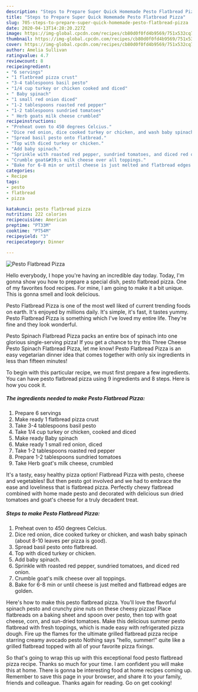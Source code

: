 ```yaml
---
description: "Steps to Prepare Super Quick Homemade Pesto Flatbread Pizza"
title: "Steps to Prepare Super Quick Homemade Pesto Flatbread Pizza"
slug: 705-steps-to-prepare-super-quick-homemade-pesto-flatbread-pizza
date: 2020-04-13T14:28:20.227Z
image: https://img-global.cpcdn.com/recipes/cb80d0f0fd4b9569/751x532cq70/pesto-flatbread-pizza-recipe-main-photo.jpg
thumbnail: https://img-global.cpcdn.com/recipes/cb80d0f0fd4b9569/751x532cq70/pesto-flatbread-pizza-recipe-main-photo.jpg
cover: https://img-global.cpcdn.com/recipes/cb80d0f0fd4b9569/751x532cq70/pesto-flatbread-pizza-recipe-main-photo.jpg
author: Amelia Sullivan
ratingvalue: 4.7
reviewcount: 8
recipeingredient:
- "6 servings"
- "1 flatbread pizza crust"
- "3-4 tablespoons basil pesto"
- "1/4 cup turkey or chicken cooked and diced"
- " Baby spinach"
- "1 small red onion diced"
- "1-2 tablespoons roasted red pepper"
- "1-2 tablespoons sundried tomatoes"
- " Herb goats milk cheese crumbled"
recipeinstructions:
- "Preheat oven to 450 degrees Celcius."
- "Dice red onion, dice cooked turkey or chicken, and wash baby spinach (about 8-10 leaves per pizza is good)."
- "Spread basil pesto onto flatbread."
- "Top with diced turkey or chicken."
- "Add baby spinach."
- "Sprinkle with roasted red pepper, sundried tomatoes, and diced red onion."
- "Crumble goat&#39;s milk cheese over all toppings."
- "Bake for 6-8 min or until cheese is just melted and flatbread edges are golden."
categories:
- Recipe
tags:
- pesto
- flatbread
- pizza

katakunci: pesto flatbread pizza 
nutrition: 222 calories
recipecuisine: American
preptime: "PT33M"
cooktime: "PT54M"
recipeyield: "3"
recipecategory: Dinner

---
```



![Pesto Flatbread Pizza](https://img-global.cpcdn.com/recipes/cb80d0f0fd4b9569/751x532cq70/pesto-flatbread-pizza-recipe-main-photo.jpg)

Hello everybody, I hope you're having an incredible day today. Today, I'm gonna show you how to prepare a special dish, pesto flatbread pizza. One of my favorites food recipes. For mine, I am going to make it a bit unique. This is gonna smell and look delicious.

Pesto Flatbread Pizza is one of the most well liked of current trending foods on earth. It's enjoyed by millions daily. It's simple, it's fast, it tastes yummy. Pesto Flatbread Pizza is something which I've loved my entire life. They're fine and they look wonderful.

Pesto Spinach Flatbread Pizza packs an entire box of spinach into one glorious single-serving pizza! If you get a chance to try this Three Cheese Pesto Spinach Flatbread Pizza, let me know! Pesto Flatbread Pizza is an easy vegetarian dinner idea that comes together with only six ingredients in less than fifteen minutes!


To begin with this particular recipe, we must first prepare a few ingredients. You can have pesto flatbread pizza using 9 ingredients and 8 steps. Here is how you cook it.

<!--inarticleads1-->

##### The ingredients needed to make Pesto Flatbread Pizza:

1. Prepare 6 servings
1. Make ready 1 flatbread pizza crust
1. Take 3-4 tablespoons basil pesto
1. Take 1/4 cup turkey or chicken, cooked and diced
1. Make ready  Baby spinach
1. Make ready 1 small red onion, diced
1. Take 1-2 tablespoons roasted red pepper
1. Prepare 1-2 tablespoons sundried tomatoes
1. Take  Herb goat&#39;s milk cheese, crumbled


It&#39;s a tasty, easy healthy pizza option! Flatbread Pizza with pesto, cheese and vegetables! But then pesto got involved and we had to embrace the ease and loveliness that is flatbread pizza. Perfectly chewy flatbread combined with home made pesto and decorated with delicious sun dried tomatoes and goat&#39;s cheese for a truly decadent treat. 

<!--inarticleads2-->

##### Steps to make Pesto Flatbread Pizza:

1. Preheat oven to 450 degrees Celcius.
1. Dice red onion, dice cooked turkey or chicken, and wash baby spinach (about 8-10 leaves per pizza is good).
1. Spread basil pesto onto flatbread.
1. Top with diced turkey or chicken.
1. Add baby spinach.
1. Sprinkle with roasted red pepper, sundried tomatoes, and diced red onion.
1. Crumble goat&#39;s milk cheese over all toppings.
1. Bake for 6-8 min or until cheese is just melted and flatbread edges are golden.


Here&#39;s how to make this pesto flatbread pizza. You&#39;ll love the flavorful spinach pesto and crunchy pine nuts on these cheesy pizzas! Place flatbreads on a baking sheet and spoon over pesto, then top with goat cheese, corn, and sun-dried tomatoes. Make this delicious summer pesto flatbread with fresh toppings, which is made easy with refrigerated pizza dough. Fire up the flames for the ultimate grilled flatbread pizza recipe starring creamy avocado pesto Nothing says &#34;hello, summer!&#34; quite like a grilled flatbread topped with all of your favorite pizza fixings. 

So that's going to wrap this up with this exceptional food pesto flatbread pizza recipe. Thanks so much for your time. I am confident you will make this at home. There is gonna be interesting food at home recipes coming up. Remember to save this page in your browser, and share it to your family, friends and colleague. Thanks again for reading. Go on get cooking!
